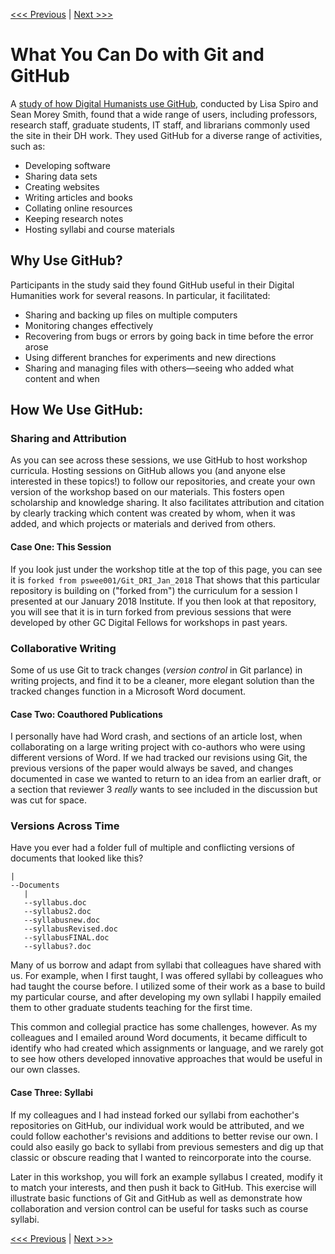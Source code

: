[<<< Previous](concept.md) | [Next >>>](commandline.md)  

# What You Can Do with Git and GitHub

A [study of how Digital Humanists use GitHub](https://digitalscholarship.files.wordpress.com/2016/07/spirosmithdh2016githubpresentationfinal.pdf), conducted by Lisa Spiro and Sean Morey Smith, found that a wide range of users, including professors, research staff, graduate students, IT staff, and librarians commonly used the site in their DH work. They used GitHub for a diverse range of activities, such as:

- Developing software
- Sharing data sets
- Creating websites
- Writing articles and books
- Collating online resources
- Keeping research notes
- Hosting syllabi and course materials

## Why Use GitHub?  
  
Participants in the study said they found GitHub useful in their Digital Humanities work for several reasons. In particular, it facilitated: 

- Sharing and backing up files on multiple computers
- Monitoring changes effectively
- Recovering from bugs or errors by going back in time before the error arose
- Using different branches for experiments and new directions
- Sharing and managing files with others—seeing who added what content and when

## How We Use GitHub:

### Sharing and Attribution

As you can see across these sessions, we use GitHub to host workshop curricula. Hosting sessions on GitHub allows you (and anyone else interested in these topics!) to follow our repositories, and create your own version of the workshop based on our materials. This fosters open scholarship and knowledge sharing. It also facilitates attribution and citation by clearly tracking which content was created by whom, when it was added, and which projects or materials and derived from others.

#### Case One: This Session

If you look just under the workshop title at the top of this page, you can see it is `forked from pswee001/Git_DRI_Jan_2018` That shows that this particular repository is building on ("forked from") the curriculum for a session I presented at our January 2018 Institute. If you then look at that repository, you will see that it is in turn forked from previous sessions that were developed by other GC Digital Fellows for workshops in past years. 

### Collaborative Writing

Some of us use Git to track changes (*version control* in Git parlance) in writing projects, and find it to be a cleaner, more elegant solution than the tracked changes function in a Microsoft Word document. 

#### Case Two: Coauthored Publications

I personally have had Word crash, and sections of an article lost, when collaborating on a large writing project with co-authors who were using different versions of Word. If we had tracked our revisions using Git, the previous versions of the paper would always be saved, and changes documented in case we wanted to return to an idea from an earlier draft, or a section that reviewer 3 *really* wants to see included in the discussion but was cut for space.

### Versions Across Time

Have you ever had a folder full of multiple and conflicting  versions of documents that looked like this?


```
|
--Documents
   |
   --syllabus.doc
   --syllabus2.doc 
   --syllabusnew.doc 
   --syllabusRevised.doc 
   --syllabusFINAL.doc 
   --syllabus?.doc 
```

Many of us borrow and adapt from syllabi that colleagues have shared with us. For example, when I first taught, I was offered syllabi by colleagues who had taught the course before. I utilized some of their work as a base to build my particular course, and after developing my own syllabi I happily emailed them to other graduate students teaching for the first time. 

This common and collegial practice has some challenges, however. As my colleagues and I emailed around Word documents, it became difficult to identify who had created which assignments or language, and we rarely got to see how others developed innovative approaches that would be useful in our own classes. 

#### Case Three: Syllabi

If my colleagues and I had instead forked our syllabi from eachother's repositories on GitHub, our individual work would be attributed, and we could follow eachother's revisions and additions to better revise our own. I could also easily go back to syllabi from previous semesters and dig up that classic or obscure reading that I wanted to reincorporate into the course.

Later in this workshop, you will fork an example syllabus I created, modify it to match your interests, and then push it back to GitHub. This exercise will illustrate basic functions of Git and GitHub as well as demonstrate how collaboration and version control can be useful for tasks such as course syllabi.

[<<< Previous](concept.md) | [Next >>>](commandline.md)  

